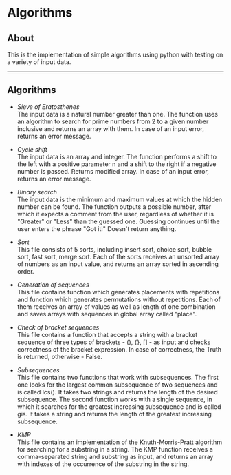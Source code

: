 # Algorithms

## About
This is the implementation of simple algorithms using python with testing on a variety of input data.
***

## Algorithms

* _Sieve of Eratosthenes_<br>
The input data is a natural number greater than one. The function uses an algorithm to search for prime numbers from 2 to a given number inclusive and returns an array with them. In case of an input error, returns an error message.


* _Cycle shift_<br>
The input data is an array and integer. The function performs a shift to the left with a positive parameter n and a shift to the right if a negative number is passed. Returns modified array. In case of an input error, returns an error message.

* _Binary search_<br>
The input data is the minimum and maximum values at which the hidden number can be found. The function outputs a possible number, after which it expects a comment from the user, regardless of whether it is "Greater" or "Less" than the guessed one. Guessing continues until the user enters the phrase "Got it!" Doesn't return anything.

* _Sort_<br>
This file consists of 5 sorts, including insert sort, choice sort, bubble sort, fast sort, merge sort. Each of the sorts receives an unsorted array of numbers as an input value, and returns an array sorted in ascending order.

* _Generation of sequences_<br>
This file contains function which generates placements with repetitions and function which generates permutations without repetitions. Each of them receives an array of values as well as length of one combination and saves arrays with sequences in global array called "place".

* _Check of bracket sequences_<br>
This file contains a function that accepts a string with a bracket sequence of three types of brackets - (), {}, [] - as input and checks correctness of the bracket expression. In case of correctness, the Truth is returned, otherwise - False.

* _Subsequences_<br>
This file contains two functions that work with subsequences. The first one looks for the largest common subsequence of two sequences and is called lcs(). It takes two strings and returns the length of the desired subsequence. The second function works with a single sequence, in which it searches for the greatest increasing subsequence and is called gis. It takes a string and returns the length of the greatest increasing subsequence.

* _KMP_<br>
This file contains an implementation of the Knuth-Morris-Pratt algorithm for searching for a substring in a string. The KMP function receives a comma-separated string and substring as input, and returns an array with indexes of the occurrence of the substring in the string.